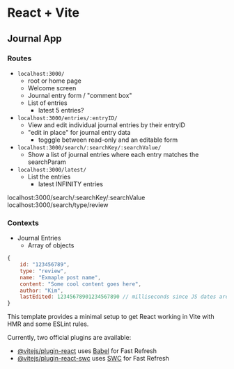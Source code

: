 # React + Vite

## Journal App

### Routes

* `localhost:3000/`
    * root or home page
    * Welcome screen
    * Journal entry form / "comment box"
    * List of entries
        * latest 5 entries?
* `localhost:3000/entries/:entryID/`
    * View and edit individual journal entries by their entryID
    * "edit in place" for journal entry data
        * togggle between read-only and an editable form
* `localhost:3000/search/:searchKey/:searchValue/`
    * Show a list of journal entries where each entry matches the searchParam
* `localhost:3000/latest/`
    * List the entries
        * latest INFINITY entries

localhost:3000/search/:searchKey/:searchValue
localhost:3000/search/type/review

### Contexts

* Journal Entries
    * Array of objects

```js
{
    id: "123456789",
    type: "review",
    name: "Exmaple post name",
    content: "Some cool content goes here",
    author: "Kim",
    lastEdited: 12345678901234567890 // milliseconds since JS dates are stored as that internally
}
```

This template provides a minimal setup to get React working in Vite with HMR and some ESLint rules.

Currently, two official plugins are available:

- [@vitejs/plugin-react](https://github.com/vitejs/vite-plugin-react/blob/main/packages/plugin-react/README.md) uses [Babel](https://babeljs.io/) for Fast Refresh
- [@vitejs/plugin-react-swc](https://github.com/vitejs/vite-plugin-react-swc) uses [SWC](https://swc.rs/) for Fast Refresh
